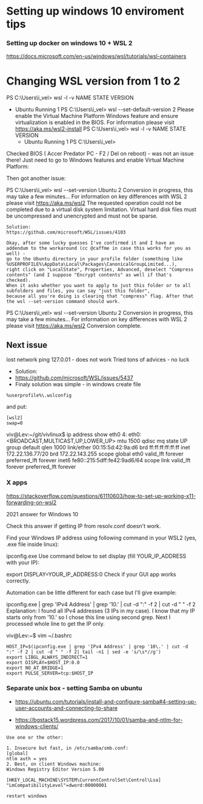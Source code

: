 # Setting up windows 10 enviroment tips

### Setting up docker on windows 10 + WSL 2 ###
https://docs.microsoft.com/en-us/windows/wsl/tutorials/wsl-containers

# Changing WSL version from 1 to 2
PS C:\Users\i_vel> wsl -l -v
  NAME      STATE           VERSION

* Ubuntu    Running         1
  PS C:\Users\i_vel> wsl --set-default-version 2
  Please enable the Virtual Machine Platform Windows feature and ensure virtualization is enabled in the BIOS.
  For information please visit https://aka.ms/wsl2-install
  PS C:\Users\i_vel> wsl -l -v
    NAME      STATE           VERSION
    * Ubuntu    Running         1
  PS C:\Users\i_vel>

 Checked BIOS ( Accer Predator PC - F2 / Del on reboot) - was not an issue there!
 Just need to go to Windows features and enable Virtual Machine Platform:

Then got another issue:

PS C:\Users\i_vel> wsl --set-version Ubuntu 2
Conversion in progress, this may take a few minutes...
For information on key differences with WSL 2 please visit https://aka.ms/wsl2
The requested operation could not be completed due to a virtual disk system limitation.  Virtual hard disk files must be uncompressed and unencrypted and must not be sparse.

    Solution:
    https://github.com/microsoft/WSL/issues/4103

    Okay, after some lucky guesses I've confirmed it and I have an addendum to the workaround (cc @caffme in case this works for you as well) - 
    go to the Ubuntu directory in your profile folder (something like %USERPROFILE%\AppData\Local\Packages\CanonicalGroupLimited...), 
    right click on "LocalState", Properties, Advanced, deselect "Compress contents" (and I suppose "Encrypt contents" as well if that's checked). 
    When it asks whether you want to apply to just this folder or to all subfolders and files, you can say "just this folder", 
    because all you're doing is clearing that "compress" flag. After that the wsl --set-version command should work.
    
 PS C:\Users\i_vel> wsl --set-version Ubuntu 2
    Conversion in progress, this may take a few minutes...
    For information on key differences with WSL 2 please visit https://aka.ms/wsl2
    Conversion complete.

## Next issue ##
   lost network 
ping 127.0.01 - does not work
Tried tons of advices - no luck
* Solution:
* https://github.com/microsoft/WSL/issues/5437
* Finaly solution was simple - in windows create file 
```
%userprofile%\.wslconfig
```
and put:
```
[wsl2]
swap=0
```
viv@Lev:~/git/vivlinux$ ip address show eth0
4: eth0: <BROADCAST,MULTICAST,UP,LOWER_UP> mtu 1500 qdisc mq state UP group default qlen 1000
    link/ether 00:15:5d:42:9a:d6 brd ff:ff:ff:ff:ff:ff
    inet 172.22.136.77/20 brd 172.22.143.255 scope global eth0
       valid_lft forever preferred_lft forever
    inet6 fe80::215:5dff:fe42:9ad6/64 scope link
       valid_lft forever preferred_lft forever

### X apps ###
https://stackoverflow.com/questions/61110603/how-to-set-up-working-x11-forwarding-on-wsl2

2021 answer for Windows 10

Check this answer if getting IP from resolv.conf doesn't work.

Find your Windows IP address using following command in your WSL2 (yes, .exe file inside linux):

ipconfig.exe 
Use command below to set display (fill YOUR_IP_ADDRESS with your IP):

export DISPLAY=YOUR_IP_ADDRESS:0
Check if your GUI app works correctly.

Automation can be little different for each case but I'll give example:

ipconfig.exe | grep 'IPv4 Address' | grep '10\.' | cut -d ":" -f 2 | cut -d " " -f 2 
Explanation: I found all IPv4 addresses (3 IPs in my case). I know that my IP starts only from '10.' so I chose this line using second grep. Next I processed whole line to get the IP only.

viv@Lev:~$ vim ~/.bashrc

```
HOST_IP=$(ipconfig.exe | grep 'IPv4 Address' | grep '10\.' | cut -d ":" -f 2 | cut -d " " -f 2| tail -n1 | sed -e 's/\s*//g')
export LIBGL_ALWAYS_INDIRECT=1
export DISPLAY=$HOST_IP:0.0
export NO_AT_BRIDGE=1
export PULSE_SERVER=tcp:$HOST_IP

```
### Separate unix box - setting Samba on ubuntu ###

* https://ubuntu.com/tutorials/install-and-configure-samba#4-setting-up-user-accounts-and-connecting-to-share

* https://bgstack15.wordpress.com/2017/10/01/samba-and-ntlm-for-windows-clients/

```
Use one or the other:

1. Insecure but fast, in /etc/samba/smb.conf:
[global]
ntlm auth = yes
2. Best, on client Windows machine:
Windows Registry Editor Version 5.00

[HKEY_LOCAL_MACHINE\SYSTEM\CurrentControlSet\Control\Lsa]
"LmCompatibilityLevel"=dword:00000001

restart windows

```



